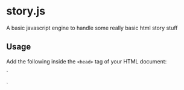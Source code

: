 # story.js
A basic javascript engine to handle some really basic html story stuff

## Usage
Add the following inside the `<head>` tag of your HTML document:

`<script src="story_js/js.class/js.class.min.js"></script>
<script src="story_js/utils.js"></script>
<script src="story_js/cookie.js"></script>
<script src="story_js/story.js"></script>`